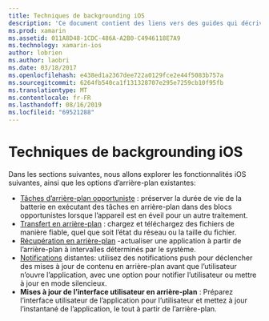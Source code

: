 ```yaml
---
title: Techniques de backgrounding iOS
description: 'Ce document contient des liens vers des guides qui décrivent différentes techniques d’arrière-plan dans iOS: tâches en arrière-plan, service de transfert en arrière-plan, récupération en arrière-plan et notifications à distance.'
ms.prod: xamarin
ms.assetid: 011A8D48-1CDC-486A-A2B0-C4946118E7A9
ms.technology: xamarin-ios
author: lobrien
ms.author: laobri
ms.date: 03/18/2017
ms.openlocfilehash: e438ed1a2367dee722a0129fce2e44f5083b757a
ms.sourcegitcommit: 6264fb540ca1f131328707e295e7259cb10f95fb
ms.translationtype: MT
ms.contentlocale: fr-FR
ms.lasthandoff: 08/16/2019
ms.locfileid: "69521288"
---
```

# <a name="ios-backgrounding-techniques"></a>Techniques de backgrounding iOS

Dans les sections suivantes, nous allons explorer les fonctionnalités iOS suivantes, ainsi que les options d’arrière-plan existantes:

- [Tâches d’arrière-plan opportuniste](~/ios/app-fundamentals/backgrounding/ios-backgrounding-techniques/ios-backgrounding-with-tasks.md#background_tasks_in_iOS_7) : préserver la durée de vie de la batterie en exécutant des tâches en arrière-plan dans des blocs opportunistes lorsque l’appareil est en éveil pour un autre traitement.
- [Transfert en arrière-plan](~/ios/app-fundamentals/backgrounding/ios-backgrounding-techniques/ios-backgrounding-with-tasks.md#background-transfers) : chargez et téléchargez des fichiers de manière fiable, quel que soit l’état du réseau ou la taille du fichier.
- [Récupération en arrière-plan](~/ios/app-fundamentals/backgrounding/ios-backgrounding-techniques/updating-an-application-in-the-background.md#background_fetch) -actualiser une application à partir de l’arrière-plan à intervalles déterminés par le système.
- [Notifications](~/ios/app-fundamentals/backgrounding/ios-backgrounding-techniques/updating-an-application-in-the-background.md#remote_notifications) distantes: utilisez des notifications push pour déclencher des mises à jour de contenu en arrière-plan avant que l’utilisateur n’ouvre l’application, avec une option pour notifier l’utilisateur ou mettre à jour en mode silencieux.
- **Mises à jour de l’interface utilisateur en arrière-plan** : Préparez l’interface utilisateur de l’application pour l’utilisateur et mettez à jour l’instantané de l’application, le tout à partir de l’arrière-plan.
